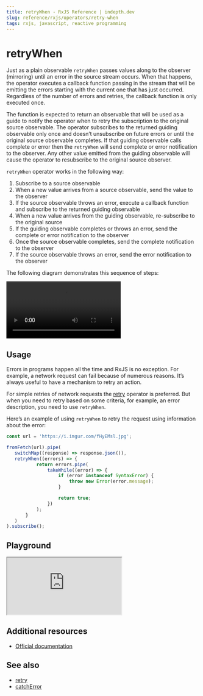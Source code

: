 ```yaml
---
title: retryWhen - RxJS Reference | indepth.dev
slug: reference/rxjs/operators/retry-when
tags: rxjs, javascript, reactive programming
---
```


# retryWhen

Just as a plain observable `retryWhen` passes values along to the observer (mirroring) until an error in the source stream occurs. When that happens, the operator executes a callback function passing in the stream that will be emitting the errors starting with the current one that has just occurred. Regardless of the number of errors and retries, the callback function is only executed once.

The function is expected to return an observable that will be used as a guide to notify the operator when to retry the subscription to the original source observable. The operator subscribes to the returned guiding observable only once and doesn’t unsubscribe on future errors or until the original source observable completes. If that guiding observable calls complete or error then the `retryWhen` will send complete or error notification to the observer. Any other value emitted from the guiding observable will cause the operator to resubscribe to the original source observer.

`retryWhen` operator works in the following way:

1. Subscribe to a source observable
2. When a new value arrives from a source observable, send the value to the observer
3. If the source observable throws an error, execute a callback function and subscribe to the returned guiding observable
4. When a new value arrives from the guiding observable, re-subscribe to the original source
5. If  the guiding observable completes or throws an error, send the complete or error notification to the observer
6. Once the source observable completes, send the complete notification to the observer
7. If the source observable throws an error, send the error notification to the observer

The following diagram demonstrates this sequence of steps:

<video>
    <source src="https://images.indepth.dev/references/rxjs/operators/retry-when.mp4" type="video/mp4">
</video>

## Usage
Errors in programs happen all the time and RxJS is no exception. For example, a network request can fail because of numerous reasons. It’s always useful to have a mechanism to retry an action. 

For simple retries of network requests the [retry](https://indepth.dev/reference/rxjs/operators/retry) operator is preferred. But when you need to retry based on some criteria, for example, an error description, you need to use `retryWhen`.

Here’s an example of using `retryWhen` to retry the request using information about the error:

```javascript
const url = 'https://i.imgur.com/fHyEMsl.jpg';

fromFetch(url).pipe(
   switchMap((response) => response.json()),
   retryWhen((errors) => {
           return errors.pipe(
               takeWhile((error) => {
                   if (error instanceof SyntaxError) {
                       throw new Error(error.message);
                   }

                   return true;
               })
           );
       }
   )
).subscribe();
```

## Playground

<iframe src="https://stackblitz.com/edit/indepth-rxjs-retry-when?embed=1&file=index.ts"></iframe>

## Additional resources

- [Official documentation](https://rxjs.dev/api/operators/retryWhen)

## See also

- [retry](https://indepth.dev/reference/rxjs/operators/retry)
- [catchError](https://indepth.dev/reference/rxjs/operators/catch-error)

